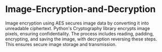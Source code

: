# Image-Encryption-and-Decryption
Image encryption using AES secures image data by converting it into unreadable ciphertext. Python's Cryptography library encrypts image pixels, ensuring confidentiality. The process includes reading, padding, encrypting, and saving the image, with decryption reversing these steps. This ensures secure image storage and transmission.
